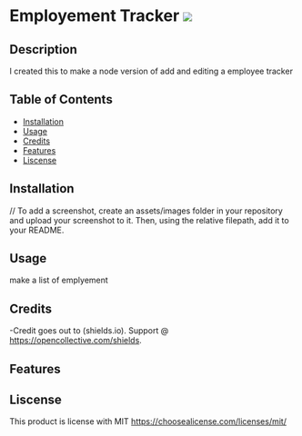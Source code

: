 # Employement Tracker <img src=https://img.shields.io/badge/license-MIT-blue/>

## Description

I created this to make a node version of add and editing a employee tracker

## Table of Contents

- [Installation](#installation)
- [Usage](#usage)
- [Credits](#credits)
- [Features](#features)
- [Liscense](#liscense)

## Installation

// To add a screenshot, create an assets/images folder in your repository and upload your screenshot to it. Then, using the relative filepath, add it to your README.

## Usage

make a list of emplyement

## Credits

-Credit goes out to (shields.io). Support @ <https://opencollective.com/shields>.

## Features

## Liscense

This product is license with MIT
<https://choosealicense.com/licenses/mit/>
